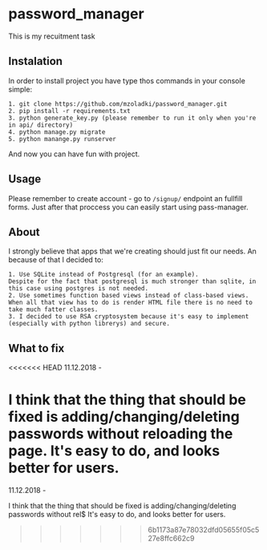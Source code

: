 # password_manager

This is my recuitment task

## Instalation

In order to install project you have type thos commands in your console simple:

	1. git clone https://github.com/mzoladki/password_manager.git
	2. pip install -r requirements.txt
	3. python generate_key.py (please remember to run it only when you're in api/ directory)
	4. python manage.py migrate
	5. python manange.py runserver


And now you can have fun with project.

## Usage

Please remember to create account - go to ` /signup/ ` endpoint an fullfill forms.
Just after that proccess you can easily start using pass-manager.

## About

I strongly believe that apps that we're creating should just fit our needs.
An because of that I decided to:

	1. Use SQLite instead of Postgresql (for an example).
	Despite for the fact that postgresql is much stronger than sqlite, in this case using postgres is not needed.
	2. Use sometimes function based views instead of class-based views. 
	When all that view has to do is render HTML file there is no need to take much fatter classes.
	3. I decided to use RSA cryptosystem because it's easy to implement (especially with python librerys) and secure.

## What to fix


<<<<<<< HEAD
11.12.2018 - 

I think that the thing that should be fixed is adding/changing/deleting passwords without reloading the page.
It's easy to do, and looks better for users.
=======
11.12.2018 -

I think that the thing that should be fixed is adding/changing/deleting passwords without rel$
It's easy to do, and looks better for users.

>>>>>>> 6b1173a87e78032dfd05655f05c527e8ffc662c9
